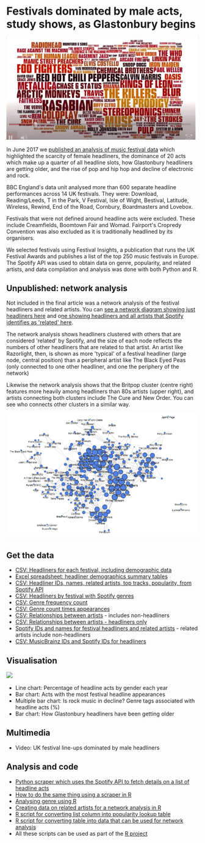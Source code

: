 # Festivals dominated by male acts, study shows, as Glastonbury begins

![](https://raw.githubusercontent.com/BBC-Data-Unit/music-festivals/master/festivalfemalesgif.gif)

In June 2017 we [published an analysis of music festival data](http://www.bbc.co.uk/news/uk-england-40273193) which highlighted the scarcity of female headliners, the dominance of 20 acts which make up a quarter of all headline slots, how Glastonbury headliners are getting older, and the rise of pop and hip hop and decline of electronic and rock.

BBC England's data unit analysed more than 600 separate headline performances across 14 UK festivals. They were: Download, Reading/Leeds, T in the Park, V Festival, Isle of Wight, Bestival, Latitude, Wireless, Rewind, End of the Road, Cornbury, Boardmasters and Lovebox.

Festivals that were not defined around headline acts were excluded. These include Creamfields, Boomtown Fair and Womad. Fairport's Cropredy Convention was also excluded as it is traditionally headlined by its organisers.

We selected festivals using Festival Insights, a publication that runs the UK Festival Awards and publishes a list of the top 250 music festivals in Europe. The Spotify API was used to obtain data on genre, popularity, and related artists, and data compilation and analysis was done with both Python and R.

## Unpublished: network analysis

Not included in the final article was a network analysis of the festival headliners and related artists. You can [see a network diagram showing just headliners here](https://fusiontables.googleusercontent.com/embedviz?containerId=googft-gviz-canvas&viz=GVIZ&t=GRAPH&gc=false&gd=false&sdb=1&rmax=100000&q=select+col3,+col4,+col5+from+18D_okJHIQ0E_Gqfz-SEFbijoIXxSSzZfkDU1PbMK&qrs=+where+col3+%3E%3D+&qre=+and+col3+%3C%3D+&qe&uiversion=2&state={%22ps%22:%221_0_55_-c_9_5b_-3t_7_6q_-3e_4_42_-1j_e_6r_-44_5_42_8_3_6f_-1q_a_5m_-50_1_4o_j_b_5s_-4c_h_65_-31_2_4r_-12_s_2w_a_f_2q_-x_c_7d_-37_g_3g_-y_k_64_-3s_p_3g_o_11_6h_-2e_w_3i_-a_x_46_-c_i_6c_-4q_v_31_-1g_l_8a_1m_1b_3m_-6m_1c_3a_-60_8_5h_-35_o_8i_x_1e_48_-5v_15_1l_-3f_1x_5t_-1u_12_5_-33_1l_48_-6u_q_8o_27_t_2b_-k_1f_35_-6w_10_75_-2b_1d_3f_-7d_m_7r_21_1j_5h_-2m_1i_2l_-6n_n_8x_1e_1h_4i_-6g_r_4l_-4j_2l_41_-z_27_18_-2m_28_7m_-9_3l_3v_-p_34_5y_-s_1m_3f_7_1n_30_-e_26_1u_-3w_z_5d_-1p_1t_8c_-t_1k_3y_-7d_1g_21_-11_d_6v_-4r_j_7i_-41_13_i_-3u_16_2v_-44_1o_2e_0_2r_8q_9_18_73_-2q_2d_g_-25_2k_5m_-13_1y_1i_-5r_2s_89_-3_17_2s_-4h_y_40_y_1a_-1_-3x_3k_5b_m_36_-o_-30_33_69_-e_2j_2r_-2u_14_a_-3i_1w_7n_-x_2b_7r_14_2v_7i_-l_2g_1l_-1l_2n_4_-y_19_2z_-3b_21_28_-25_2w_7k_-18_3u_26_-1f_2m_10_-3v_3c_-4_-8_4d_5s_-2c_u_48_-3q_1q_9b_r_2i_2x_-6c_31_-v_-2f_25_2i_-2g_5d_6e_-5_6_5v_l_24_1n_-6c_43_21_-6_2h_h_-1c_30_w_-p_3s_2e_-1k_2x_-z_x_39_7z_o_1r_2a_-4e_1z_1h_-4e_22_-78_3d_35_9j_-3_2f_4d_-44_4v_1e_-41_20_n_-5u_2a_7s_30_3i_-17_l_4e_20_-1q_2o_f_6_2q_4e_-o_2y_-1f_-3_32_6q_-7_3h_-1j_-3d_2c_6v_-y_2e_z_-4j_2t_78_-z_1u_4x_4_37_-12_-r_3j_-7l_29_4s_-2l_6l_64_2t_-3r_1p_9i_18_1s_2p_-52_1v_93_4_23_-6k_2t_2u_79_-1b_3f_-h_10_5b_75_1i_3d_-19_8_40_-1x_1v_4x_8d_39_2p_29_-3e_3b_8t_-s_47_v_l_4b_2o_-9_66_4d_-26_4r_-1s_7c_5w_52_-1f_4h_-3x_5y_3a_-q_-21_3q_6a_1s_3t_90_3f_3z_77_f_44_11_-25_45_q_-a_4o_-2t_5i_4w_2e_-41_6g_6j_-n_4j_-1m_1d_29_26_-4w_2z_9d_-g_3e_-h_-3j_48_-4i_-72_4f_-1i_67_5c_6w_1q_3m_3_-5c_4q_-39_75_%22,%22cx%22:274.7886358660946,%22cy%22:-81.89398949875394,%22sw%22:1918.3229499293088,%22sh%22:772.9788593423319,%22z%22:-0.7480141739809658}&gco_forceIFrame=true&gco_hasLabelsColumn=true&width=1000&height=600) and o[ne showing headliners and all artists that Spotify identifies as 'related' here](https://fusiontables.googleusercontent.com/embedviz?containerId=googft-gviz-canvas&viz=GVIZ&t=GRAPH&gc=true&gd=true&sdb=1&rmax=100000&q=select+col0,+col1,+col2+from+1SXjcZA2MMoit2yb4_4_5xawTMFhuzCq2jNquqGdO&qrs=+where+col0+%3E%3D+&qre=+and+col0+%3C%3D+&qe&uiversion=2&state=%7B%22ps%22:%221_5j_-5s_4j_5c_-4a_3b_5y_-6p_1f_hv_-5f_p_64_-60_13_hl_-av_-2w_5m_-4n_5b_hz_-5e_-9_5h_-4s_3n_m6_-6g_3b_5g_-56_4v_hx_-7d_1k_2o_-31_5e_1p_-bp_-2x_5n_-3r_5e_5p_-43_4v_hw_-5x_7_lx_-73_2a_m0_-5t_2d_5l_-49_5z_5b_-3n_3c_hy_-6t_r_2z_-h_2z_m4_-42_3x_5r_-4t_5z_i4_-6j_1y_2l_-31_4u_ef_-ak_-21_5a_-3q_4f_au_-16_1r_lv_-6y_2z_i0_-6b_-e_lz_-4t_47_1gb_-2a_1r_95_-2g_-2e_2m_-2x_65_61_-5v_3c_qx_-68_5b_9a_-38_-27_98_-28_-35_33_-1a_33_ew_-b5_-1x_1g6_-6o_-x_s4_-ab_-3f_5u_-5g_1d_qf_-8r_-2d_53_-1o_19_u8_-6c_m_94_-1x_-2p_hn_-9k_-2b_18c_-69_2q_m3_-56_30_5f_-39_3y_lw_-6q_40_5t_-5a_1z_1g5_-7c_-i_w3_-21_-3x_1g_-be_-2g_69_-5p_1q_9y_-5z_5t_a5_-3i_6a_m5_-8q_9_1b_-8m_-1p_9c_-39_-32_3i_-av_-3p_1m8_-79_4_iq_-cu_-2z_s3_-a8_-2t_4v_-o_3o_3q_-f_23_hj_-9e_-s_y9_-3l_-a_ae_-x_-3x_e4_-5d_5k_4x_-2k_3n_w6_-1k_-38_1k_-by_-2e_5x_-64_1n_8z_-2s_1f_lu_-74_3e_9k_-3n_-2o_tf_-bz_-3r_6d_-4e_v_1ki_-32_j_hi_-9y_-21_9b_-2m_-3s_bb_-1q_k_6n_-2h_-17_9m_-35_-3s_qy_-6p_57_ip_-cf_-3h_k9_-ag_-1j_51_-13_14_bl_k_3j_1fr_-be_-3t_u6_-4y_1m_hs_-cm_-20_56_p_2n_8p_-40_1k_1uy_-4g_c_yc_-2a_1_159_-2v_-3c_iv_-hd_-g_5q_-4r_4n_i2_-7a_l_1l2_-9o_-1k_1m2_-5d_3k_112_-3a_17_1m5_-34_1z_tg_-84_-1f_m_-7q_-4j_58_7_22_q5_-8r_-18_6m_-3u_-1k_h8_-4d_4c_hf_-5h_43_ox_-1m_-1k_6r_-2w_-7_n_-6p_-3w_i1_-6n_4_6e_-31_-v_2p_-2f_4v_hh_-au_-1c_6k_-3i_s_kv_-l_s_i3_-4i_-6_8v_-2p_v_2k_-1n_4n_j1_-gs_i_hb_-3p_4v_yu_-59_4g_t_-6w_-5b_q8_-86_-32_id_-p_4k_bj_6_2y_bk_f_45_m2_-7c_4t_11d_-9t_-35_es_-ap_-w_23_-7p_5y_57_-1u_2c_pd_-7r_4r_i9_-23_67_ed_-by_-17_cu_-5e_6i_15c_-57_-2p_%22,%22cx%22:65.2156039482535,%22cy%22:-2.672647037986948,%22sw%22:2149.15161378806,%22sh%22:789.6321097850513,%22z%22:-0.4993180324487124%7D&gco_forceIFrame=true&gco_hasLabelsColumn=true&width=1500&height=900). 

The network analysis shows headliners clustered with others that are considered 'related' by Spotify, and the size of each node reflects the numbers of other headliners that are related to that artist. An artist like Razorlight, then, is shown as more 'typical' of a festival headliner (large node, central position) than a peripheral artist like The Black Eyed Peas (only connected to one other headliner, and one the periphery of the network)

Likewise the network analysis shows that the Britpop cluster (centre right) features more heavily among headliners than 80s artists (upper right), and artists connecting both clusters include The Cure and New Order. You can see who connects other clusters in a similar way.

![](https://raw.githubusercontent.com/BBC-Data-Unit/music-festivals/master/festival_networkanalysis.png)

## Get the data

* [CSV: Headliners for each festival, including demographic data](https://github.com/BBC-Data-Unit/music-festivals/blob/master/festival_headliners.csv)
* [Excel spreadsheet: headliner demographics summary tables](https://github.com/BBC-Data-Unit/music-festivals/blob/master/festivaldata-withcalcs.xlsx)
* [CSV: Headliner IDs, names, related artists, top tracks, popularity, from Spotify API](https://github.com/BBC-Data-Unit/music-festivals/blob/master/spotifydata.csv)
* [CSV: Headliners by festival with Spotify genres](https://github.com/BBC-Data-Unit/music-festivals/blob/master/appearance_plus_genres.csv)
* [CSV: Genre frequency count](https://raw.githubusercontent.com/BBC-Data-Unit/music-festivals/master/genrecount.csv)
* [CSV: Genre count times appearances](https://github.com/BBC-Data-Unit/music-festivals/blob/master/genrecount_x_appearances.csv)
* [CSV: Relationships between artists](https://raw.githubusercontent.com/BBC-Data-Unit/music-festivals/master/relationships_between_artists.csv) - includes non-headliners
* [CSV: Relationships between artists - headliners only](https://github.com/BBC-Data-Unit/music-festivals/blob/master/relationships_headlinersonly.csv)
* [Spotify IDs and names for festival headliners and related artists](https://github.com/BBC-Data-Unit/music-festivals/blob/master/artistidlookup.csv) - related artists include non-headliners
* [CSV: MusicBrainz IDs and Spotify IDs for headliners](https://github.com/BBC-Data-Unit/music-festivals/blob/master/headliners_musicbrainzids.csv)

## Visualisation

![](https://ichef.bbci.co.uk/news/624/cpsprodpb/849C/production/_96484933_chart_mostpopular_glasto.png)

* Line chart: Percentage of headline acts by gender each year
* Bar chart: Acts with the most festival headline appearances
* Multiple bar chart: Is rock music in decline? Genre tags associated with headline acts (%)
* Bar chart: How Glastonbury headliners have been getting older

## Multimedia 

* Video: UK festival line-ups dominated by male headliners

## Analysis and code

* [Python scraper which uses the Spotify API to fetch details on a list of headline acts](https://github.com/BBC-Data-Unit/music-festivals/blob/master/spotifyscraper.py)
* [How to do the same thing using a scraper in R](https://github.com/BBC-Data-Unit/music-festivals/blob/master/using_spotify_api.Rmd)
* [Analysing genre using R](https://github.com/BBC-Data-Unit/music-festivals/blob/master/analysingSpotifyGenre.Rmd)
* [Creating data on related artists for a network analysis in R](https://github.com/BBC-Data-Unit/music-festivals/blob/master/SpotifyNetworkAnalysis.Rmd)
* [R script for converting list column into popularity lookup table](https://github.com/BBC-Data-Unit/music-festivals/blob/master/createlookup.R)
* [R script for converting table into data that can be used for network analysis](https://github.com/BBC-Data-Unit/music-festivals/blob/master/createnetworktable.R)
* All these scripts can be used as part of the [R project](https://github.com/BBC-Data-Unit/music-festivals/blob/master/spotify.Rproj)
